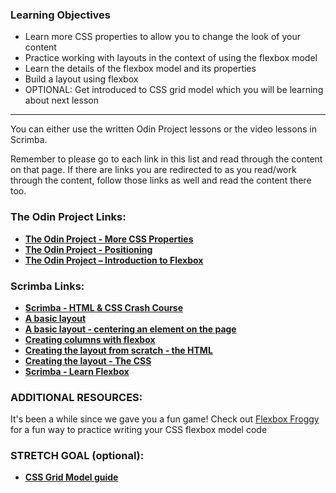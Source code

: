 ### Learning Objectives
 - Learn more CSS properties to allow you to change the look of your content
 - Practice working with layouts in the context of using the flexbox model
 - Learn the details of the flexbox model and its properties
 - Build a layout using flexbox
 - OPTIONAL: Get introduced to CSS grid model which you will be learning about next lesson
***

You can either use the written Odin Project lessons or the video lessons in Scrimba.

Remember to please go to each link in this list and read through the content on that page. If there are links you are redirected to as you read/work through the content, follow those links as well and read the content there too.

### The Odin Project Links:
- **[The Odin Project - More CSS Properties](https://www.theodinproject.com/lessons/node-path-intermediate-html-and-css-more-css-properties)**
- **[The Odin Project - Positioning](https://www.theodinproject.com/lessons/node-path-intermediate-html-and-css-positioning)**
- **[The Odin Project – Introduction to Flexbox](https://www.theodinproject.com/paths/foundations/courses/foundations/lessons/introduction-to-flexbox)**

### Scrimba Links:
- **[Scrimba - HTML & CSS Crash Course](https://v2.scrimba.com/html-css-crash-course-c02l/~00)**
- **[A basic layout](https://v2.scrimba.com/html-css-crash-course-c02l/~0o)**
- **[A basic layout - centering an element on the page](https://v2.scrimba.com/html-css-crash-course-c02l/~0p)**
- **[Creating columns with flexbox](https://v2.scrimba.com/html-css-crash-course-c02l/~0q)**
- **[Creating the layout from scratch - the HTML](https://v2.scrimba.com/html-css-crash-course-c02l/~0r)**
- **[Creating the layout - The CSS](https://v2.scrimba.com/html-css-crash-course-c02l/~0s)**
- **[Scrimba - Learn Flexbox](https://v2.scrimba.com/learn-flexbox-c0k/~00)**

### ADDITIONAL RESOURCES:
It's been a while since we gave you a fun game! Check out [Flexbox Froggy](https://flexboxfroggy.com/) for a fun way to practice writing your CSS flexbox model code

### STRETCH GOAL (optional):
- **[CSS Grid Model guide](https://css-tricks.com/snippets/css/complete-guide-grid/)**
